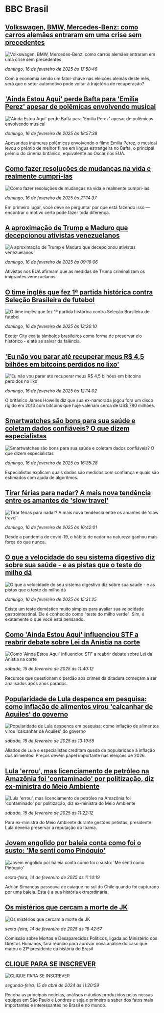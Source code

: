# BBC Brasil## [Volkswagen, BMW, Mercedes-Benz: como carros alemães entraram em uma crise sem precedentes](https://www.bbc.com/portuguese/articles/cpvmedkn80lo?at_campaign=githubrss)![Volkswagen, BMW, Mercedes-Benz: como carros alemães entraram em uma crise sem precedentes](https://ichef.bbci.co.uk/ace/standard/240/cpsprodpb/ed7e/live/7f4ad090-e936-11ef-a319-fb4e7360c4ec.jpg)_domingo, 16 de fevereiro de 2025 às 17:58:46_Com a economia sendo um fator-chave nas eleições alemãs deste mês, será que o setor automotivo pode voltar à trajetória de recuperação?## ['Ainda Estou Aqui' perde Bafta para 'Emilia Perez' apesar de polêmicas envolvendo musical](https://www.bbc.com/portuguese/articles/crr0r9l4pweo?at_campaign=githubrss)!['Ainda Estou Aqui' perde Bafta para 'Emilia Perez' apesar de polêmicas envolvendo musical](https://ichef.bbci.co.uk/ace/standard/240/cpsprodpb/7b9d/live/756b71c0-ec96-11ef-a819-277e390a7a08.jpg)_domingo, 16 de fevereiro de 2025 às 18:57:38_Apesar das inúmeras polêmicas envolvendo o filme Emilia Perez, o musical levou o prêmio de melhor filme em língua estrangeira no Bafta, o principal prêmio do cinema britânico, equivalente ao Oscar nos EUA.## [Como fazer resoluções de mudanças na vida e realmente cumpri-las](https://www.bbc.com/portuguese/articles/c0m13jn0jnmo?at_campaign=githubrss)![Como fazer resoluções de mudanças na vida e realmente cumpri-las](https://ichef.bbci.co.uk/ace/standard/240/cpsprodpb/7d20/live/f59b8b60-e94d-11ef-a319-fb4e7360c4ec.jpg)_domingo, 16 de fevereiro de 2025 às 21:14:37_Em primeiro lugar, você deve se perguntar por que está fazendo isso — encontrar o motivo certo pode fazer toda diferença.## [A aproximação de Trump e Maduro que decepcionou ativistas venezuelanos](https://www.bbc.com/portuguese/articles/cde98k35g6ro?at_campaign=githubrss)![A aproximação de Trump e Maduro que decepcionou ativistas venezuelanos](https://ichef.bbci.co.uk/ace/standard/240/cpsprodpb/6bdc/live/919835b0-e8de-11ef-949e-53cce09551b6.jpg)_domingo, 16 de fevereiro de 2025 às 09:19:06_Ativistas nos EUA afirmam que as medidas de Trump criminalizam os imigrantes venezuelanos.## [O time inglês que fez 1ª partida histórica contra Seleção Brasileira de futebol](https://www.bbc.com/portuguese/articles/c0jnxj1gz71o?at_campaign=githubrss)![O time inglês que fez 1ª partida histórica contra Seleção Brasileira de futebol](https://ichef.bbci.co.uk/ace/standard/240/cpsprodpb/84fe/live/78676d20-ec69-11ef-a319-fb4e7360c4ec.jpg)_domingo, 16 de fevereiro de 2025 às 13:26:10_Exeter City exalta símbolos brasileiros como forma de preservar elo histórico - e até se salvar da falência.## ['Eu não vou parar até recuperar meus R$ 4,5 bilhões em bitcoins perdidos no lixo'](https://www.bbc.com/portuguese/articles/c4gznrgjnz8o?at_campaign=githubrss)!['Eu não vou parar até recuperar meus R$ 4,5 bilhões em bitcoins perdidos no lixo'](https://ichef.bbci.co.uk/ace/standard/240/cpsprodpb/bc34/live/df2953e0-eae6-11ef-bd1b-d536627785f2.jpg)_domingo, 16 de fevereiro de 2025 às 12:14:02_O britânico James Howells diz que sua ex-namorada jogou fora um disco rígido em 2013 com bitcoins que hoje valeriam cerca de US$ 780 milhões.## [Smartwatches são bons para sua saúde e coletam dados confiáveis? O que dizem especialistas](https://www.bbc.com/portuguese/articles/c70q208ey7ko?at_campaign=githubrss)![Smartwatches são bons para sua saúde e coletam dados confiáveis? O que dizem especialistas](https://ichef.bbci.co.uk/ace/standard/240/cpsprodpb/b6dd/live/c5588300-e898-11ef-8d48-edb38b4e0413.jpg)_domingo, 16 de fevereiro de 2025 às 16:35:28_Especialistas explicam quais dados são medidos com confiança e quais são estimados com ajuda de algoritmos.## [Tirar férias para nadar? A mais nova tendência entre os amantes de 'slow travel'](https://www.bbc.com/portuguese/articles/cgrnv0ynvj9o?at_campaign=githubrss)![Tirar férias para nadar? A mais nova tendência entre os amantes de 'slow travel'](https://ichef.bbci.co.uk/ace/standard/240/cpsprodpb/220e/live/91ee21b0-e88d-11ef-a819-277e390a7a08.jpg)_domingo, 16 de fevereiro de 2025 às 16:42:01_Desde a pandemia de covid-19, o hábito de nadar na natureza ganhou mais força do que nunca.## [O que a velocidade do seu sistema digestivo diz sobre sua saúde - e as pistas que o teste do milho dá](https://www.bbc.com/portuguese/articles/cpvmgjz02n1o?at_campaign=githubrss)![O que a velocidade do seu sistema digestivo diz sobre sua saúde - e as pistas que o teste do milho dá](https://ichef.bbci.co.uk/ace/standard/240/cpsprodpb/eee7/live/306dd130-ea3e-11ef-a819-277e390a7a08.png)_domingo, 16 de fevereiro de 2025 às 15:31:25_Existe um teste doméstico muito simples para avaliar sua velocidade gastrointestinal. Ele é conhecido como "teste do milho verde". Sim, é exatamente o que você está pensando.## [Como 'Ainda Estou Aqui' influenciou STF a reabrir debate sobre Lei da Anistia na corte](https://www.bbc.com/portuguese/articles/c3rwgdx5g31o?at_campaign=githubrss)![Como 'Ainda Estou Aqui' influenciou STF a reabrir debate sobre Lei da Anistia na corte](https://ichef.bbci.co.uk/ace/standard/240/cpsprodpb/b632/live/b7782580-eb20-11ef-a819-277e390a7a08.jpg)_sábado, 15 de fevereiro de 2025 às 11:40:12_Recursos que questionam o perdão aos crimes da ditadura começam a ser analisados após anos parados.## [Popularidade de Lula despenca em pesquisa: como inflação de alimentos virou 'calcanhar de Aquiles' do governo](https://www.bbc.com/portuguese/articles/cx2px4kjpe4o?at_campaign=githubrss)![Popularidade de Lula despenca em pesquisa: como inflação de alimentos virou 'calcanhar de Aquiles' do governo](https://ichef.bbci.co.uk/ace/standard/240/cpsprodpb/b1ef/live/e0cd04a0-eb9d-11ef-a319-fb4e7360c4ec.jpg)_sábado, 15 de fevereiro de 2025 às 13:19:55_Aliados de Lula e especialistas creditam queda de popularidade à inflação dos alimentos. Preços devem papel importante nas eleições de 2026.## [Lula 'errou', mas licenciamento de petróleo na Amazônia foi 'contaminado' por politização, diz ex-ministra do Meio Ambiente](https://www.bbc.com/portuguese/articles/ckgnw05xpllo?at_campaign=githubrss)![Lula 'errou', mas licenciamento de petróleo na Amazônia foi 'contaminado' por politização, diz ex-ministra do Meio Ambiente](https://ichef.bbci.co.uk/ace/standard/240/cpsprodpb/53c0/live/72dd4630-eabc-11ef-a319-fb4e7360c4ec.jpg)_sábado, 15 de fevereiro de 2025 às 11:22:12_Para ex-ministra do Meio Ambiente durante gestões petistas, presidente Lula deveria preservar a reputação do Ibama.## [Jovem engolido por baleia conta como foi o susto: 'Me senti como Pinóquio'](https://www.bbc.com/portuguese/articles/c20kv3vv672o?at_campaign=githubrss)![Jovem engolido por baleia conta como foi o susto: 'Me senti como Pinóquio'](https://ichef.bbci.co.uk/ace/standard/240/cpsprodpb/f029/live/95aee2c0-eac8-11ef-bd1b-d536627785f2.jpg)_sexta-feira, 14 de fevereiro de 2025 às 11:14:19_Adrián Simancas passeava de caiaque no sul do Chile quando foi capturado por uma baleia. Esta é a sua história extraordinária.## [Os mistérios que cercam a morte de JK](https://www.bbc.com/portuguese/articles/c4g31vvxl55o?at_campaign=githubrss)![Os mistérios que cercam a morte de JK](https://ichef.bbci.co.uk/ace/standard/240/cpsprodpb/17e0/live/9cc53070-eadf-11ef-aa2a-57e89910b8cd.jpg)_sexta-feira, 14 de fevereiro de 2025 às 18:42:57_Comissão sobre Mortos e Desaparecidos Políticos, ligada ao Ministério dos Direitos Humanos, fará reunião para aprovar nova análise do caso que matou o 21º presidente da história do Brasil## [CLIQUE PARA SE INSCREVER](https://bbc.in/3UkB2wH?at_campaign=githubrss)![CLIQUE PARA SE INSCREVER](https://ichef.bbci.co.uk/ace/standard/240/cpsprodpb/45da/live/56e64420-2264-11ef-80aa-699d54c46324.png)_segunda-feira, 15 de abril de 2024 às 11:20:59_Receba as principais notícias, análises e áudios produzidos pelas nossas equipes em São Paulo e Londres e seja o primeiro a saber dos fatos mais importantes e interessantes no Brasil e no mundo.